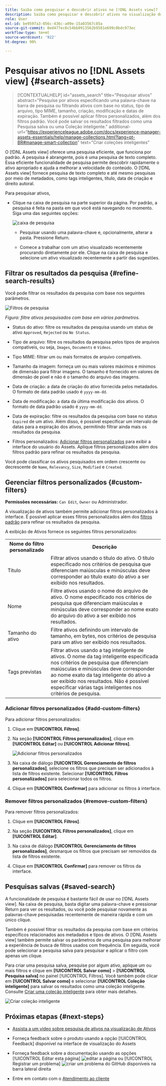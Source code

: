 ```yaml
---
title: Saiba como pesquisar e descobrir ativos no [!DNL Assets view]?
description: Saiba como pesquisar e descobrir ativos na visualização do AEM Assets. Essa eficiente funcionalidade de pesquisa permite descobrir rapidamente o ativo apropriado e ajuda a melhorar a velocidade do conteúdo.
role: User
exl-id: be9597a3-056c-436c-a09e-15a03567c85a
source-git-commit: 8ed477ec0c54bb0913562b9581e699c0bdc973ec
workflow-type: tm+mt
source-wordcount: '922'
ht-degree: 90%

---
```


# Pesquisar ativos no [!DNL Assets view] {#search-assets}

>[!CONTEXTUALHELP]
>id="assets_search"
>title="Pesquisar ativos"
>abstract="Pesquise por ativos especificando uma palavra-chave na barra de pesquisa ou filtrando ativos com base no status, tipo de arquivo, tipo MIME, tamanho, criação, modificação e datas de expiração. Também é possível aplicar filtros personalizados, além dos filtros padrão. Você pode salvar os resultados filtrados como uma Pesquisa salva ou uma Coleção inteligente."
>additional-url="https://experienceleague.adobe.com/docs/experience-manager-assets-essentials/help/manage-collections.html?lang=pt-BR#manage-smart-collection" text="Criar coleções inteligentes"

O [!DNL Assets view] oferece uma pesquisa eficiente, que funciona por padrão. A pesquisa é abrangente, pois é uma pesquisa de texto completo. Essa eficiente funcionalidade de pesquisa permite descobrir rapidamente o ativo apropriado e ajuda a melhorar a velocidade do conteúdo. O [!DNL Assets view] fornece pesquisa de texto completo e até mesmo pesquisas por meio de metadados, como tags inteligentes, título, data de criação e direito autoral.

Para pesquisar ativos,

* Clique na caixa de pesquisa na parte superior da página. Por padrão, a pesquisa é feita na pasta em que você está navegando no momento. Siga uma das seguintes opções:

  ![caixa de pesquisa](assets/search-box.png)

   * Pesquisar usando uma palavra-chave e, opcionalmente, alterar a pasta. Pressione Return.

   * Comece a trabalhar com um ativo visualizado recentemente procurando diretamente por ele. Clique na caixa de pesquisa e selecione um ativo visualizado recentemente a partir das sugestões.

## Filtrar os resultados da pesquisa {#refine-search-results}

Você pode filtrar os resultados da pesquisa com base nos seguintes parâmetros.

![Filtros de pesquisa](assets/filters1.png)

*Figura: filtre ativos pesquisados com base em vários parâmetros.*

* Status do ativo: filtre os resultados da pesquisa usando um status de ativo `Approved`, `Rejected` ou `No Status`.

* Tipo de arquivo: filtre os resultados da pesquisa pelos tipos de arquivos compatíveis, ou seja, `Images`, `Documents` e `Videos`.
* Tipo MIME: filtrar um ou mais formatos de arquivo compatíveis. <!-- TBD:  [supported file formats](/help/assets/supported-file-formats-assets-view.md). -->
* Tamanho da imagem: forneça um ou mais valores máximos e mínimos de dimensão para filtrar imagens. O tamanho é fornecido em valores de dimensão de pixel e não é o tamanho do arquivo das imagens.
* Data de criação: a data de criação do ativo fornecida pelos metadados. O formato de data padrão usado é `yyyy-mm-dd`.
* Data de modificação: a data da última modificação dos ativos. O formato de data padrão usado é `yyyy-mm-dd`.

* Data de expiração: filtre os resultados da pesquisa com base no status `Expired` de um ativo. Além disso, é possível especificar um intervalo de datas para a expiração dos ativos, permitindo filtrar ainda mais os resultados da pesquisa.

* Filtros personalizados: [Adicionar filtros personalizados](#custom-filters) para exibir a interface do usuário do Assets. Aplique filtros personalizados além dos filtros padrão para refinar os resultados da pesquisa.

Você pode classificar os ativos pesquisados em ordem crescente ou decrescente de `Name`, `Relevancy`, `Size`, `Modified` e `Created`.

## Gerenciar filtros personalizados {#custom-filters}

**Permissões necessárias:** `Can Edit`, `Owner` ou Administrador.

A visualização de ativos também permite adicionar filtros personalizados à interface. É possível aplicar esses filtros personalizados além dos [filtros padrão](#refine-search-results) para refinar os resultados da pesquisa.

A exibição de Ativos fornece os seguintes filtros personalizados:

<table>
    <tbody>
     <tr>
      <th><strong>Nome do filtro personalizado</strong></th>
      <th><strong>Descrição</strong></th>
     </tr>
     <tr>
      <td>Título</td>
      <td>Filtrar ativos usando o título do ativo. O título especificado nos critérios de pesquisa que diferenciam maiúsculas e minúsculas deve corresponder ao título exato do ativo a ser exibido nos resultados.</td>
     </tr>
     <tr>
      <td>Nome</td>
      <td>Filtre ativos usando o nome do arquivo de ativo. O nome especificado nos critérios de pesquisa que diferenciam maiúsculas e minúsculas deve corresponder ao nome exato do arquivo do ativo a ser exibido nos resultados.</td>
     </tr>
     <tr>
      <td>Tamanho do ativo</td>
      <td>Filtre ativos definindo um intervalo de tamanho, em bytes, nos critérios de pesquisa para um ativo ser exibido nos resultados.</td>
     </tr>
     <tr>
      <td>Tags previstas</td>
      <td>Filtrar ativos usando a tag inteligente de ativos. O nome da tag inteligente especificada nos critérios de pesquisa que diferenciam maiúsculas e minúsculas deve corresponder ao nome exato da tag inteligente do ativo a ser exibido nos resultados. Não é possível especificar várias tags inteligentes nos critérios de pesquisa.</td>
     </tr>    
    </tbody>
   </table>

<!--
   You can use a wildcard operator (*) to enable Assets view to display assets in the results that partially match the search criteria. For example, if you define <b>ma*</b> as the search criteria, Assets view displays assets with title, such as, market, marketing, man, manchester, and so on in the results.

   You can use a wildcard operator (*) to enable Assets view to display assets in the results that partially match the search criteria.

   You can use a wildcard operator (*) to enable Assets view to display assets in the results that partially match the search criteria. You can specify multiple smart tags separated by a comma in the search criteria.

   -->

### Adicionar filtros personalizados {#add-custom-filters}

Para adicionar filtros personalizados:

1. Clique em **[!UICONTROL Filtros]**.

1. Na seção **[!UICONTROL Filtros personalizados]**, clique em **[!UICONTROL Editar]** ou **[!UICONTROL Adicionar filtros]**.

   ![Adicionar filtros personalizados](assets/add-custom-filters.png)

1. Na caixa de diálogo **[!UICONTROL Gerenciamento de filtros personalizados]**, selecione os filtros que precisam ser adicionados à lista de filtros existente. Selecionar **[!UICONTROL Filtros personalizados]** para selecionar todos os filtros.

1. Clique em **[!UICONTROL Confirmar]** para adicionar os filtros à interface.

### Remover filtros personalizados {#remove-custom-filters}

Para remover filtros personalizados:

1. Clique em **[!UICONTROL Filtros]**.

1. Na seção **[!UICONTROL Filtros personalizados]**, clique em **[!UICONTROL Editar]**.

1. Na caixa de diálogo **[!UICONTROL Gerenciamento de filtros personalizados]**, desmarque os filtros que precisam ser removidos da lista de filtros existente.

1. Clique em **[!UICONTROL Confirmar]** para remover os filtros da interface.


## Pesquisas salvas {#saved-search}

A funcionalidade de pesquisa é bastante fácil de usar no [!DNL Assets view]. Na caixa de pesquisa, basta digitar uma palavra-chave e pressionar Return para ver os resultados, ou você pode pesquisar novamente as palavras-chave pesquisadas recentemente de maneira rápida e com um único clique.

Também é possível filtrar os resultados da pesquisa com base em critérios específicos relacionados aos metadados e tipos de ativos. O [!DNL Assets view] também permite salvar os parâmetros de uma pesquisa para melhorar a experiência de busca de filtros usados com frequência. Em seguida, você pode selecionar a pesquisa salva para pesquisar e aplicar o filtro com apenas um clique.

Para criar uma pesquisa salva, pesquise por algum ativo, aplique um ou mais filtros e clique em **[!UICONTROL Salvar como]** > **[!UICONTROL Pesquisa salva]** no painel [!UICONTROL Filtros]. Você também pode clicar em **[!UICONTROL Salvar como]** e selecionar **[!UICONTROL Coleção inteligente]** para salvar os resultados como uma coleção inteligente. Consulte [Criar uma coleção inteligente](manage-collections-assets-view.md#create-a-smart-collection) para obter mais detalhes.

![Criar coleção inteligente](assets/create-smart-collection.png)

<!-- TBD: Search behavior. Full-text search. Ranking and rank boosts. Hidden assets.
Report poor UX that users can only save a filtered search and not a simple search.
.
Are other supported files fully indexed and support full-text search? Eg. audio/videos files can at best have metadata indexed.
Anything about ranking of assets displayed in search results?

What about temporarily hiding an asset (suspending search on it) from the search results? If an asset is undergoing review collaboration, should it be used by others? Should it be hidden in search?

When userA is searching and userB add an asset that matches search results, will the asset display in search as soon as userA refreshes the page? Assuming indexing is near real-time. May not be so for bulk uploads.
-->

## Próximas etapas {#next-steps}

* [Assista a um vídeo sobre pesquisa de ativos na visualização de Ativos](https://experienceleague.adobe.com/docs/experience-manager-learn/assets-essentials/basics/using.html?lang=pt-BR)

* Forneça feedback sobre o produto usando a opção [!UICONTROL Feedback] disponível na interface de visualização do Assets

* Forneça feedback sobre a documentação usando as opções [!UICONTROL Editar esta página] ![editar a página](assets/do-not-localize/edit-page.png) ou [!UICONTROL Registrar um problema] ![criar um problema do GitHub](assets/do-not-localize/github-issue.png) disponíveis na barra lateral direita

* Entre em contato com o [Atendimento ao cliente](https://experienceleague.adobe.com/?support-solution=General&amp;lang=pt-BR#support)
